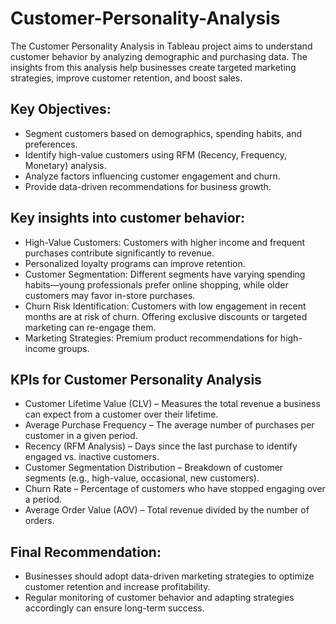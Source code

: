 # Customer-Personality-Analysis
The Customer Personality Analysis in Tableau project aims to understand customer behavior by analyzing demographic and purchasing data. The insights from this analysis help businesses create targeted marketing strategies, improve customer retention, and boost sales.

## Key Objectives:
- Segment customers based on demographics, spending habits, and preferences.
- Identify high-value customers using RFM (Recency, Frequency, Monetary) analysis.
- Analyze factors influencing customer engagement and churn.
- Provide data-driven recommendations for business growth.

## Key insights into customer behavior:
- High-Value Customers: Customers with higher income and frequent purchases contribute significantly to revenue.
- Personalized loyalty programs can improve retention.
- Customer Segmentation: Different segments have varying spending habits—young professionals prefer online shopping, while older customers may favor in-store purchases.
- Churn Risk Identification: Customers with low engagement in recent months are at risk of churn. Offering exclusive discounts or targeted marketing can re-engage them.
- Marketing Strategies: Premium product recommendations for high-income groups.

## KPIs for Customer Personality Analysis
- Customer Lifetime Value (CLV) – Measures the total revenue a business can expect from a customer over their lifetime.
- Average Purchase Frequency – The average number of purchases per customer in a given period.
- Recency (RFM Analysis) – Days since the last purchase to identify engaged vs. inactive customers.
- Customer Segmentation Distribution – Breakdown of customer segments (e.g., high-value, occasional, new customers).
- Churn Rate – Percentage of customers who have stopped engaging over a period.
- Average Order Value (AOV) – Total revenue divided by the number of orders.

## Final Recommendation:
- Businesses should adopt data-driven marketing strategies to optimize customer retention and increase profitability.
- Regular monitoring of customer behavior and adapting strategies accordingly can ensure long-term success.
